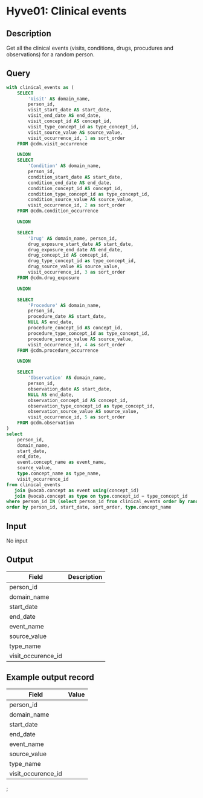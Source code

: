 <!---
Group:thehyve
Name:Hyve01 Clinical events
Author:Maxim Moinat
CDM Version: 5.3
-->

# Hyve01: Clinical events

## Description
Get all the clinical events (visits, conditions, drugs, procudures and observations) for a random person.

## Query
```sql
with clinical_events as (
    SELECT
        'Visit' AS domain_name, 
        person_id, 
        visit_start_date AS start_date, 
        visit_end_date AS end_date,
        visit_concept_id AS concept_id, 
        visit_type_concept_id as type_concept_id, 
        visit_source_value AS source_value,
        visit_occurrence_id, 1 as sort_order
    FROM @cdm.visit_occurrence

    UNION
    SELECT
        'Condition' AS domain_name, 
        person_id, 
        condition_start_date AS start_date, 
        condition_end_date AS end_date,
        condition_concept_id AS concept_id, 
        condition_type_concept_id as type_concept_id, 
        condition_source_value AS source_value,
        visit_occurrence_id, 2 as sort_order
    FROM @cdm.condition_occurrence

    UNION

    SELECT
        'Drug' AS domain_name, person_id, 
        drug_exposure_start_date AS start_date, 
        drug_exposure_end_date AS end_date,
        drug_concept_id AS concept_id, 
        drug_type_concept_id as type_concept_id, 
        drug_source_value AS source_value,
        visit_occurrence_id, 3 as sort_order
    FROM @cdm.drug_exposure

    UNION

    SELECT
        'Procedure' AS domain_name, 
        person_id, 
        procedure_date AS start_date, 
        NULL AS end_date,
        procedure_concept_id AS concept_id, 
        procedure_type_concept_id as type_concept_id, 
        procedure_source_value AS source_value,
        visit_occurrence_id, 4 as sort_order
    FROM @cdm.procedure_occurrence

    UNION

    SELECT
        'Observation' AS domain_name, 
        person_id, 
        observation_date AS start_date, 
        NULL AS end_date,
        observation_concept_id AS concept_id, 
        observation_type_concept_id as type_concept_id, 
        observation_source_value AS source_value,
        visit_occurrence_id, 5 as sort_order
    FROM @cdm.observation
)
select 
	person_id, 
	domain_name, 
	start_date, 
    end_date, 
	event.concept_name as event_name,
    source_value,
	type.concept_name as type_name,
	visit_occurrence_id	
from clinical_events
   join @vocab.concept as event using(concept_id)
   join @vocab.concept as type on type.concept_id = type_concept_id
where person_id IN (select person_id from clinical_events order by random() limit 1)
order by person_id, start_date, sort_order, type.concept_name
```

## Input

No input

## Output

| Field            | Description                                                   |
| ---------------- | ------------------------------------------------------------- |
| person_id         | |
| domain_name       | |
| start_date        | |
| end_date          | |
| event_name        | |
| source_value      | |
| type_name         | |
| visit_occurence_id | |

## Example output record

| Field            | Value                                                   |
| ---------------- | ------------------------------------------------------------- |
| person_id         | |
| domain_name       | |
| start_date        | |
| end_date          | |
| event_name        | |
| source_value      | |
| type_name         | |
| visit_occurence_id | |


;
